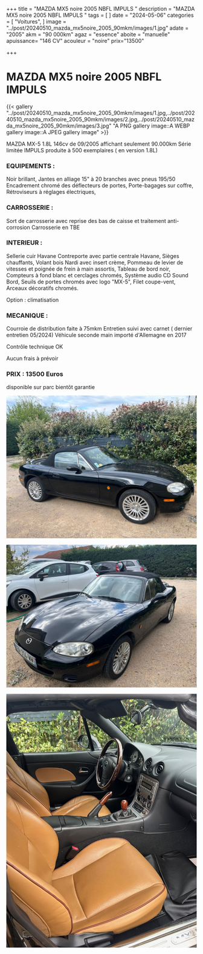 +++
title = "MAZDA MX5 noire 2005 NBFL IMPULS "
description = "MAZDA MX5 noire 2005 NBFL IMPULS   "
tags = [
]
date = "2024-05-06"
categories = [
    "Voitures",
]
image = "../post/20240510_mazda_mx5noire_2005_90mkm/images/1.jpg"
adate = "2005"
akm = "90 000km"
agaz = "essence"
aboite = "manuelle"
apuissance= "146 CV"
acouleur = "noire"
prix="13500"

+++

# MAZDA MX5 noire 2005 NBFL IMPULS 

{{< gallery  "../post/20240510_mazda_mx5noire_2005_90mkm/images/1.jpg,../post/20240510_mazda_mx5noire_2005_90mkm/images/2.jpg,../post/20240510_mazda_mx5noire_2005_90mkm/images/3.jpg" "A PNG gallery image::A WEBP gallery image::A JPEG gallery image" >}}
 


 MAZDA MX-5 1.8L 146cv de 09/2005 affichant seulement 90.000km
Série limitée IMPULS produite à 500 exemplaires ( en version 1.8L)

### EQUIPEMENTS :
Noir brillant,
Jantes en alliage 15" à 20 branches avec pneus 195/50
Encadrement chromé des déflecteurs de portes,
Porte-bagages sur coffre,
Rétroviseurs à réglages électriques,

### CARROSSERIE :
Sort de carrosserie avec reprise des bas de caisse et traitement anti-corrosion
Carrosserie en TBE


### INTERIEUR :
Sellerie cuir Havane 
Contreporte avec partie centrale Havane,
Sièges chauffants,
Volant bois Nardi avec insert crème,
Pommeau de levier de vitesses et poignée de frein à main assortis,
Tableau de bord noir,
Compteurs à fond blanc et cerclages chromés,
Système audio CD Sound Bord,
Seuils de portes chromés avec logo "MX-5",
Filet coupe-vent,
Arceaux décoratifs chromés.

Option : climatisation


### MECANIQUE :
Courroie de distribution faite à 75mkm
Entretien suivi avec carnet ( dernier entretien 05/2024)
Véhicule seconde main importé d'Allemagne en 2017



Contrôle technique OK 

Aucun frais à prévoir


### PRIX : 13500 Euros

disponible sur parc bientôt
garantie 

<!-- more -->


![](images/1.jpg)

![](images/2.jpg)

![](images/3.jpg)

